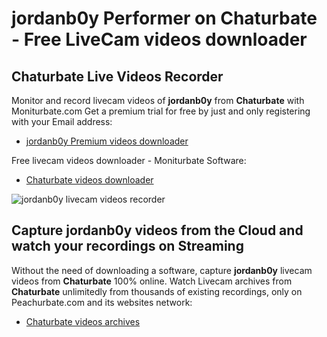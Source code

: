 # jordanb0y Performer on Chaturbate - Free LiveCam videos downloader

## Chaturbate Live Videos Recorder

Monitor and record livecam videos of **jordanb0y** from **Chaturbate** with Moniturbate.com
Get a premium trial for free by just and only registering with your Email address:
* [jordanb0y Premium videos downloader](https://moniturbate.com/request-demo-licence-key.html)

Free livecam videos downloader - Moniturbate Software:
* [Chaturbate videos downloader](https://moniturbate.com/moniturbate-download-software.html)

![jordanb0y livecam videos recorder](https://peachurnet.com/templates/moniturbate-software.png)


## Capture jordanb0y videos from the Cloud and watch your recordings on Streaming

Without the need of downloading a software, capture **jordanb0y** livecam videos from **Chaturbate** 100% online.
Watch Livecam archives from **Chaturbate** unlimitedly from thousands of existing recordings, only on Peachurbate.com and its websites network:
* [Chaturbate videos archives](https://peachurnet.com/)